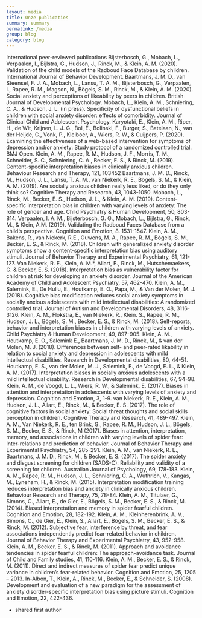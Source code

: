 ```yaml
---
layout: media
title: Onze publicaties
summary: summary
permalink: /media
group: blog
category: blog
---
```


International peer-reviewed publications
Bijsterbosch, G., Mobach, L., Verpaalen, I., Bijlstra, G., Hudson, J., Rinck, M., & Klein, A. M. (2020). Validation of the child models of the Radboud Face Database by children. International Journal of 
Behavior Development.
Baartmans, J. M. D., van Steensel, F. J. A., Mobach, L., Lansu, T. A. M., Bijsterbosch, G., Verpaalen, I., 
Rapee, R. M., Magson, N., Bögels, S. M., Rinck, M., & Klein, A. M. (2020). Social anxiety and perceptions of likeability by peers in children. British Journal of Developmental Psychology.
Mobach, L., Klein, A. M., Schniering, C. A., & Hudson, J. L. (in press). Specificity of dysfunctional beliefs in children with social anxiety disorder: effects of comorbidity. Journal of Clinical Child and Adolescent Psychology. 
Karyotaki, E., Klein, A. M., Riper, H., de Wit, Krijnen, L. J. G., Bol, E., Bolinski, F., Burger, S., Batelaan, N., van der Heijde, C., Vonk, P., Kleiboer, A., Wiers, R. W., & Cuijpers, P. (2020). Examining the effectiveness of a web-based intervention for symptoms of depression and/or anxiety: Study protocol of a randomized controlled trial. BMJ Open.
Klein, A. M., Rapee, R. M., Hudson, J. F., Morris, T. M., Schneider, S. C., Schniering, C. A., Becker, E. S., & Rinck, M. (2019). Content-specific interpretation biases in clinically anxious children. Behaviour Research and Therapy, 121, 103452
Baartmans, J. M. D., Rinck, M., Hudson, J. L., Lansu, T. A. M., van Niekerk, R. E., Bögels, S. M., & Klein, A. M. (2019). Are socially anxious children really less liked, or do they only think so? Cognitive Therapy and Research, 43, 1043-1050.
Mobach, L., Rinck, M., Becker, E. S., Hudson, J. L., & Klein, A. M. (2019). Content-specific interpretation 
bias in children with varying levels of anxiety: The role of gender and age. Child Psychiatry & Human Development, 50, 803-814.
Verpaalen, I. A. M., Bijsterbosch, G. G., Mobach, L., Bijlstra, G., Rinck, M., & Klein, A.M. (2019). Validating the Radboud Faces Database from a child’s perspective. Cognition and Emotion, 8. 1531-1547.
Klein, A. M., Bakens, R., van Niekerk, R.E., Ouwens, M. A., Rapee, R. M., Bögels, S. M., Becker, E. S., & Rinck, M. (2018). Children with generalized anxiety disorder symptoms show a content-specific interpretation bias using auditory stimuli. Journal of Behavior Therapy and Experimental Psychiatry, 61, 121-127.
Van Niekerk, R. E., Klein, A. M.*, Allart, E., Rinck, M., Hutschemaekers, G. & Becker, E. S. (2018). Interpretation bias as vulnerability factor for children at risk for developing an anxiety disorder. Journal of the American Academy of Child and Adolescent Psychiatry, 57, 462-470.
Klein, A. M., Salemink, E., De Hullu, E., Houtkamp, E. O., Papa, M., & Van der Molen, M. J. (2018). Cognitive bias modification reduces social anxiety symptoms in socially anxious adolescents with mild intellectual disabilities: A randomized controlled trial. Journal of Autism and Developmental Disorders, 48, 3116-3126. 
Klein, A. M., Flokstra, E., van Niekerk, R., Klein. S., Rapee, R. M., Hudson, J. L., Bögels, S. M., Becker, E. S., & Rinck, M. (2018). Self-reports, behavior and interpretation biases in children with varying levels of anxiety. Child Psychiatry & Human Development, 49, 897-905.
Klein, A. M., Houtkamp, E. O., Salemink E., Baartmans, J. M. D., Rinck, M., & van der Molen, M. J. (2018). Differences between self- and peer-rated likability in relation to social anxiety and depression in adolescents with mild intellectual disabilities. Research in Developmental disabilities, 80, 44-51.
Houtkamp, E. S., van der Molen, M. J., Salemink, E., de Voogd, E. L., & Klein, A. M. (2017). Interpretation biases in socially anxious adolescents with a mild intellectual disability. Research in Developmental disabilities, 67, 94-98.
Klein, A. M., de Voogd, L. L., Wiers, R. W., & Salemink, E. (2017). Biases in attention and interpretation in adolescents with varying levels of anxiety and depression. Cognition and Emotion, 3, 1-9.
van Niekerk, R. E., Klein, A. M., Hudson, J. L., Allart, E., Rinck, M., & Becker, E. S. (2017). The role of cognitive factors in social anxiety: Social threat thoughts and social skills perception in children. Cognitive Therapy and Research, 41, 489-497.
Klein, A. M., Van Niekerk, R. E., ten Brink, G., Rapee, R. M., Hudson, J. L., Bögels, S. M., Becker, E. S., & Rinck, M (2017). Biases in attention, interpretation, memory, and associations in children with varying levels of spider fear: Inter-relations and prediction of behavior. Journal of Behavior Therapy and Experimental Psychiatry, 54, 285-291.
Klein, A. M., van Niekerk, R. E., Baartmans, J. M. D., Rinck, M., & Becker, E. S. (2017). The spider anxiety and disgust screening for children (SADS-C): Reliability and validity of a screening for children. Australian Journal of Psychology, 69, 178-183. 
Klein, A. M., Rapee, R. M., Hudson, J. L., Schniering, C. A., Wuthrich, V., Kangas, M., Lyneham, H., & Rinck, M. (2015). Interpretation modification training reduces interpretation bias and anxiety in clinically anxious children. Behaviour Research and Therapy, 75, 78-84.
Klein, A. M., Titulaer, G., Simons, C., Allart, E., de Gier, E., Bögels, S. M., Becker, E. S., & Rinck, M. (2014). Biased interpretation and memory in spider fearful children. Cognition and Emotion, 28, 182-192.
Klein, A. M., Kleinherenbrink, A. V., Simons, C., de Gier, E., Klein, S., Allart, E., Bögels, S. M., Becker, E. S., & Rinck, M. (2012). Subjective fear, interference by threat, and fear associations independently predict fear-related behavior in children. Journal of Behavior Therapy and Experimental Psychiatry, 43, 952-958.   
Klein, A. M., Becker, E. S., & Rinck, M. (2011). Approach and avoidance tendencies in spider fearful children: The approach-avoidance task. Journal of Child and Family studies, 41, 110-116.
Klein, A. M., Becker, E. S., & Rinck, M. (2011). Direct and indirect measures of spider fear predict unique variance in children’s fear-related behavior. Cognition and Emotion, 25, 1205 – 2013.
In-Albon, T., Klein, A., Rinck, M., Becker, E., & Schneider, S. (2008). Development and evaluation of a new paradigm for the assessment of anxiety disorder-specific interpretation bias using picture stimuli. Cognition and Emotion, 22, 422-436.
* shared first author

